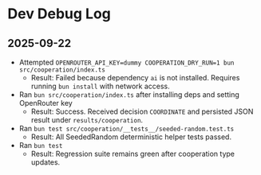 # Dev Debug Log

## 2025-09-22
- Attempted `OPENROUTER_API_KEY=dummy COOPERATION_DRY_RUN=1 bun src/cooperation/index.ts`
  - Result: Failed because dependency `ai` is not installed. Requires running `bun install` with network access.
- Ran `bun src/cooperation/index.ts` after installing deps and setting OpenRouter key
  - Result: Success. Received decision `COORDINATE` and persisted JSON result under `results/cooperation`.
- Ran `bun test src/cooperation/__tests__/seeded-random.test.ts`
  - Result: All SeededRandom deterministic helper tests passed.
- Ran `bun test`
  - Result: Regression suite remains green after cooperation type updates.

